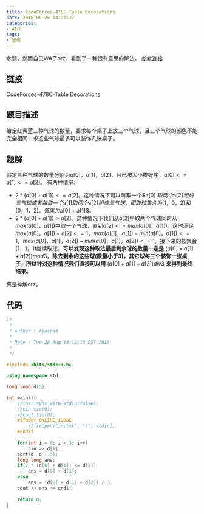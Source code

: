 ```yaml
---
title: CodeForces-478C-Table Decorations
date: 2018-08-28 14:21:27
categories:
- ACM
tags:
- 思维
---
```

水题，然而自己WA了orz，看到了一种很有意思的解法。
[参考连接](http://codeforces.com/blog/entry/18619)
## 链接
[CodeForces-478C-Table Decorations](http://codeforces.com/problemset/problem/478/C)
## 题目描述
给定红黄蓝三种气球的数量，要求每个桌子上放三个气球，且三个气球的颜色不能完全相同，求这些气球最多可以装饰几张桌子。
## 题解
假定三种气球的数量分别为$a[0]，a[1]，a[2]$，且已按大小排好序，$a[0] <= a[1] <= a[2]$。
有两种情况:
* $2*(a[0] + a[1]) <=  a[2]$。这种情况下可以每取一个$a[0]
$取两个$a[2]$组成三气球或者每取一个$a[1]$取两个$a[2]$组成三气球，即取球集合为$(1，0，2)$和$(0，1，2)$。答案为$a[0] + a[1]$。
* $2*(a[0] + a[1]) > a[2]$。这种情况下我们从$a[2]$中取两个气球同时从$max(a[0]，a[1])$中取一个气球，直到$a[2] <= max(a[0]，a[1])$。这时满足$max(a[0]，a[1]) - a[2] <= 1$，$max(a[0]，a[1]) - min(a[0]，a[1]) <= 1$，$max(a[0]，a[1]，a[2]) - min(a[0]，a[1]，a[2]) <= 1$。接下来的按集合$(1，1，1)$继续取球。**可以发现这种取法最后剩余球的数量一定是** $(a[0]+a[1]+a[2]) mod 3$，**除去剩余的这些球(数量小于3)，其它球每三个装饰一张桌子，所以针对这种情况我们直接可以用** $(a[0]+a[1]+a[2]) div 3$ **来得到最终结果。**

真是神解orz。
## 代码
```C++
/*
 *
 * Author : Aincrad
 *
 * Date : Tue 28 Aug 14:12:13 CST 2018
 *
 */
 
#include <bits/stdc++.h>

using namespace std;

long long d[5];

int main(){
    //ios::sync_with_stdio(false);
    //cin.tie(0);
    //cout.tie(0);
    #ifndef ONLINE_JUDGE
        //freopen("in.txt", "r", stdin);
    #endif
    
    for(int i = 0; i < 3; i++)
        cin >> d[i];
    sort(d, d + 3);
    long long ans;
    if(2 * (d[0] + d[1]) <= d[2])
        ans = d[0] + d[1];
    else 
        ans = (d[0] + d[1] + d[2]) / 3;
    cout << ans << endl;
    
    return 0;
}
```
